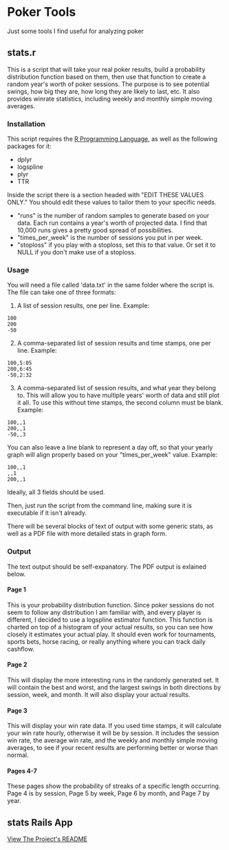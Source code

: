 # Poker Tools #

Just some tools I find useful for analyzing poker

## stats.r ##

This is a script that will take your real poker results, build a probability distribution function based on them, then use that function to create a random year's worth of poker sessions. The purpose is to see potential swings, how big they are, how long they are likely to last, etc. It also provides winrate statistics, including weekly and monthly simple moving averages.

### Installation ###

This script requires the [R Programming Language](https://www.r-project.org/), as well as the following packages for it:
* dplyr
* logspline
* plyr
* TTR

Inside the script there is a section headed with "EDIT THESE VALUES ONLY." You should edit these values to tailor them to your specific needs.
* "runs" is the number of random samples to generate based on your data. Each run contains a year's worth of projected data. I find that 10,000 runs gives a pretty good spread of possibilities.
* "times_per_week" is the number of sessions you put in per week.
* "stoploss" if you play with a stoploss, set this to that value. Or set it to NULL if you don't make use of a stoploss.

### Usage ###

You will need a file called 'data.txt' in the same folder where the script is. The file can take one of three formats:

1. A list of session results, one per line. Example:
```CSV
100
200
-50
```

2. A comma-separated list of session results and time stamps, one per line. Example:
```CSV
100,5:05
200,6:45
-50,2:32
```

3. A comma-separated list of session results, and what year they belong to. This will allow you to have multiple years' worth of data and still plot it all. To use this without time stamps, the second column must be blank. Example:
```CSV
100,,1
200,,1
-50,,3
```
You can also leave a line blank to represent a day off, so that your yearly graph will align properly based on your "times_per_week" value. Example:
```CSV
100,,1
,,1
200,,1
```

Ideally, all 3 fields should be used.

Then, just run the script from the command line, making sure it is executable if it isn't already.

There will be several blocks of text of output with some generic stats, as well as a PDF file with more detailed stats in graph form.

### Output ###

The text output should be self-expanatory. The PDF output is exlained below.

#### Page 1 ####

This is your probability distribution function. Since poker sessions do not seem to follow any distribution I am familiar with, and every player is different, I decided to use a logspline estimator function. This function is charted on top of a histogram of your actual results, so you can see how closely it estimates your actual play. It should even work for tournaments, sports bets, horse racing, or really anything where you can track daily cashflow.

#### Page 2 ####

This will display the more interesting runs in the randomly generated set. It will contain the best and worst, and the largest swings in both directions by session, week, and month. It will also display your actual results.

#### Page 3 ####

This will display your win rate data. If you used time stamps, it will calculate your win rate hourly, otherwise it will be by session. It includes the session win rate, the average win rate, and the weekly and monthly simple moving averages, to see if your recent results are performing better or worse than normal.

#### Pages 4-7 ####

These pages show the probability of streaks of a specific length occurring. Page 4 is by session, Page 5 by week, Page 6 by month, and Page 7 by year.

## stats Rails App ##
[View The Project's README](stats/README.md)
